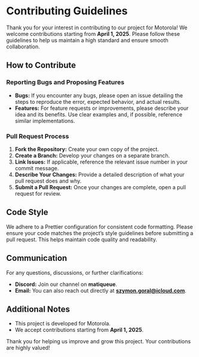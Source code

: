 # Contributing Guidelines

Thank you for your interest in contributing to our project for Motorola! We welcome contributions starting from **April 1, 2025**. Please follow these guidelines to help us maintain a high standard and ensure smooth collaboration.

## How to Contribute

### Reporting Bugs and Proposing Features
- **Bugs:** If you encounter any bugs, please open an issue detailing the steps to reproduce the error, expected behavior, and actual results.
- **Features:** For feature requests or improvements, please describe your idea and its benefits. Use clear examples and, if possible, reference similar implementations.

### Pull Request Process
1. **Fork the Repository:** Create your own copy of the project.
2. **Create a Branch:** Develop your changes on a separate branch.
3. **Link Issues:** If applicable, reference the relevant issue number in your commit message.
4. **Describe Your Changes:** Provide a detailed description of what your pull request does and why.
5. **Submit a Pull Request:** Once your changes are complete, open a pull request for review.

## Code Style

We adhere to a Prettier configuration for consistent code formatting. Please ensure your code matches the project’s style guidelines before submitting a pull request. This helps maintain code quality and readability.

## Communication

For any questions, discussions, or further clarifications:
- **Discord:** Join our channel on **matiqueue**.
- **Email:** You can also reach out directly at **szymon.goral@icloud.com**.

## Additional Notes

- This project is developed for Motorola.
- We accept contributions starting from **April 1, 2025**.

Thank you for helping us improve and grow this project. Your contributions are highly valued!
